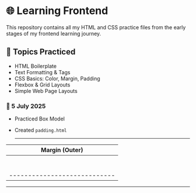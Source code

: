 # 🌐 Learning Frontend

This repository contains all my HTML and CSS practice files from the early stages of my frontend learning journey.

## 🧠 Topics Practiced

- HTML Boilerplate
- Text Formatting & Tags
- CSS Basics: Color, Margin, Padding
- Flexbox & Grid Layouts
- Simple Web Page Layouts

### 📅 5 July 2025  
- Practiced Box Model  
- Created `padding.html`

  -------------------------------------
|           Margin (Outer)          |
|   ----------------------------    |
|   |       Border Area         |   |
|   |  -----------------------  |   |
|   |  |   Padding Area      |  |   |
|   |  |  -----------------  |  |   |
|   |  |  |  Content Area |  |  |   |
|   |  |  -----------------  |  |   |
|   |  -----------------------  |   |
|   ----------------------------    |
-------------------------------------


